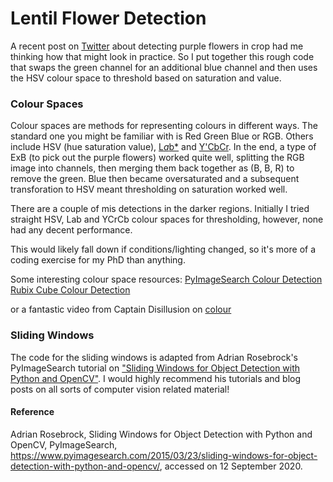 # Lentil Flower Detection
A recent post on [Twitter](https://twitter.com/CropDoctor54/status/1303944641021005824) about detecting purple flowers in crop had me thinking how that might look in practice. So I put together this rough code that swaps the green channel for an additional blue channel and then uses the HSV colour space to threshold based on saturation and value.

### Colour Spaces
Colour spaces are methods for representing colours in different ways. The standard one you might be familiar with is Red Green Blue or RGB. Others include HSV (hue saturation value), [L*a*b*](https://en.wikipedia.org/wiki/CIELAB_color_space) and [Y'CbCr](https://en.wikipedia.org/wiki/YCbCr). In the end, a type of ExB (to pick out the purple flowers) worked quite well, splitting the RGB image into channels, then merging them back together as (B, B, R) to remove the green. Blue then became oversaturated and a subsequent transforation to HSV meant thresholding on saturation worked well.

There are a couple of mis detections in the darker regions. Initially I tried straight HSV, Lab and YCrCb colour spaces for thresholding, however, none had any decent performance.

This would likely fall down if conditions/lighting changed, so it's more of a coding exercise for my PhD than anything.

Some interesting colour space resources:
[PyImageSearch Colour Detection](https://www.pyimagesearch.com/2014/08/04/opencv-python-color-detection/)
[Rubix Cube Colour Detection](https://www.learnopencv.com/color-spaces-in-opencv-cpp-python/)

or a fantastic video from Captain Disillusion on [colour](https://www.youtube.com/watch?v=FTKP0Y9MVus)

### Sliding Windows
The code for the sliding windows is adapted from Adrian Rosebrock's PyImageSearch tutorial on ["Sliding Windows for Object Detection with Python and OpenCV"](https://www.pyimagesearch.com/2015/03/23/sliding-windows-for-object-detection-with-python-and-opencv/). I would highly recommend his tutorials and blog posts on all sorts of computer vision related material!

#### Reference
Adrian Rosebrock, Sliding Windows for Object Detection with Python and OpenCV, PyImageSearch, https://www.pyimagesearch.com/2015/03/23/sliding-windows-for-object-detection-with-python-and-opencv/, accessed on 12 September 2020.
